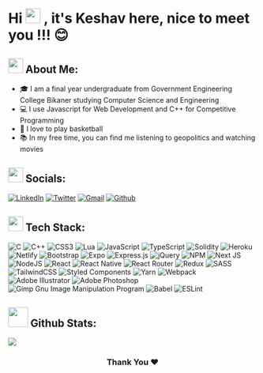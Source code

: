
# Hi <img src="https://media.giphy.com/media/hvRJCLFzcasrR4ia7z/giphy.gif" width="30px"> , it's Keshav here, nice to meet you !!! 😊


## <img src="https://media.giphy.com/media/mSq2Y8nouLVhQY720g/giphy.gif" width="30"> About Me:

- 🎓 I am a final year undergraduate from Government Engineering College Bikaner studying Computer Science and Engineering
- 💻 I use Javascript for Web Development and C++ for Competitive Programming
- 🏀 I love to play basketball
- 📚 In my free time, you can find me listening to geopolitics and watching movies


## <img src="https://i.giphy.com/media/kmUvauX8TMWg0OsqKW/giphy.webp" width="30"> Socials:

[![LinkedIn](https://img.shields.io/badge/linkedin-%230077B5.svg?style=for-the-badge&logo=linkedin&logoColor=white)](https://linkedin.com/in/keshav-khatri-50a1b7113)
[![Twitter](https://img.shields.io/badge/Twitter-%231DA1F2.svg?style=for-the-badge&logo=Twitter&logoColor=white)](https://twitter.com/whyyor) 
[![Gmail](https://img.shields.io/badge/Gmail-D14836?style=for-the-badge&logo=gmail&logoColor=white)](mailto:keshavkhatri1611@gmail.com)
[![Github](https://img.shields.io/badge/github-%23121011.svg?style=for-the-badge&logo=github&logoColor=white)](https://github.com/whyyor)



## <img src="https://media.giphy.com/media/ZEUODEtQiUZWGg6IHR/giphy.gif" width="30"> Tech Stack:


![C](https://img.shields.io/badge/c-%2300599C.svg?&logo=c&logoColor=white) ![C++](https://img.shields.io/badge/c++-%2300599C.svg?&logo=c%2B%2B&logoColor=white) ![CSS3](https://img.shields.io/badge/css3-%231572B6.svg?&logo=css3&logoColor=white) ![Lua](https://img.shields.io/badge/lua-%232C2D72.svg?&logo=lua&logoColor=white) ![JavaScript](https://img.shields.io/badge/javascript-%23323330.svg?&logo=javascript&logoColor=%23F7DF1E) ![TypeScript](https://img.shields.io/badge/typescript-%23007ACC.svg?&logo=typescript&logoColor=white) ![Solidity](https://img.shields.io/badge/Solidity-%23363636.svg?&logo=solidity&logoColor=white) ![Heroku](https://img.shields.io/badge/heroku-%23430098.svg?&logo=heroku&logoColor=white) ![Netlify](https://img.shields.io/badge/netlify-%23000000.svg?&logo=netlify&logoColor=#00C7B7) ![Bootstrap](https://img.shields.io/badge/bootstrap-%23563D7C.svg?&logo=bootstrap&logoColor=white) ![Expo](https://img.shields.io/badge/expo-1C1E24?&logo=expo&logoColor=#D04A37) ![Express.js](https://img.shields.io/badge/express.js-%23404d59.svg?&logo=express&logoColor=%2361DAFB) ![jQuery](https://img.shields.io/badge/jquery-%230769AD.svg?&logo=jquery&logoColor=white) ![NPM](https://img.shields.io/badge/NPM-%23000000.svg?&logo=npm&logoColor=white) ![Next JS](https://img.shields.io/badge/Next-black?&logo=next.js&logoColor=white) ![NodeJS](https://img.shields.io/badge/node.js-6DA55F?&logo=node.js&logoColor=white) ![React](https://img.shields.io/badge/react-%2320232a.svg?&logo=react&logoColor=%2361DAFB) ![React Native](https://img.shields.io/badge/react_native-%2320232a.svg?&logo=react&logoColor=%2361DAFB) ![React Router](https://img.shields.io/badge/React_Router-CA4245?&logo=react-router&logoColor=white) ![Redux](https://img.shields.io/badge/redux-%23593d88.svg?&logo=redux&logoColor=white) ![SASS](https://img.shields.io/badge/SASS-hotpink.svg?&logo=SASS&logoColor=white) ![TailwindCSS](https://img.shields.io/badge/tailwindcss-%2338B2AC.svg?&logo=tailwind-css&logoColor=white) ![Styled Components](https://img.shields.io/badge/styled--components-DB7093?&logo=styled-components&logoColor=white) ![Yarn](https://img.shields.io/badge/yarn-%232C8EBB.svg?&logo=yarn&logoColor=white) ![Webpack](https://img.shields.io/badge/webpack-%238DD6F9.svg?&logo=webpack&logoColor=black) ![Adobe Illustrator](https://img.shields.io/badge/adobeillustrator-%23FF9A00.svg?&logo=adobeillustrator&logoColor=white) ![Adobe Photoshop](https://img.shields.io/badge/adobephotoshop-%2331A8FF.svg?&logo=adobephotoshop&logoColor=white) ![Gimp Gnu Image Manipulation Program](https://img.shields.io/badge/Gimp-657D8B?&logo=gimp&logoColor=FFFFFF) ![Babel](https://img.shields.io/badge/Babel-F9DC3e?&logo=babel&logoColor=black) ![ESLint](https://img.shields.io/badge/ESLint-4B3263?&logo=eslint&logoColor=white)



## <img src="https://media.giphy.com/media/WUlplcMpOCEmTGBtBW/giphy.gif" width="40">  Github Stats:


<a href="https://github.com/anuraghazra/convoychat">
   <img align="center" src="https://github-readme-stats.vercel.app/api/top-langs/?username=whyyor&layout=compact&theme=transparent" />
</a>

<h3 align="center">Thank You ❤️</h3>

